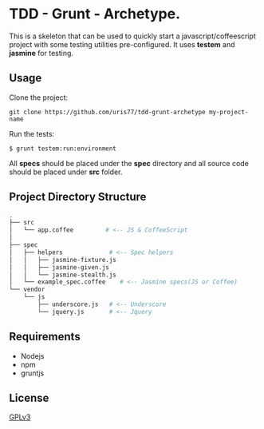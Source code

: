 # TDD - Grunt - Archetype.
This is a skeleton that can be used to quickly start a javascript/coffeescript project with some testing utilities
pre-configured. It uses __testem__ and __jasmine__ for testing.

## Usage
Clone the project:
```
git clone https://github.com/uris77/tdd-grunt-archetype my-project-name
```
Run the tests:
```
$ grunt testem:run:environment
```

All __specs__ should be placed under the __spec__ directory and all source code should be placed under __src__ folder.

## Project Directory Structure
``` bash
.
├── src
│   └── app.coffee         # <-- JS & CoffeeScript
│
├── spec
│   ├── helpers             # <-- Spec helpers
│   │   ├── jasmine-fixture.js
│   │   ├── jasmine-given.js
│   │   └── jasmine-stealth.js
│   └── example_spec.coffee    # <-- Jasmine specs(JS or Coffee)
└── vendor
    └── js
        ├── underscore.js   # <-- Underscore
        └── jquery.js       # <-- Jquery

```


## Requirements
* Nodejs
* npm
* gruntjs

## License
[GPLv3](http://www.gnu.org/licenses/gpl-3.0.html)